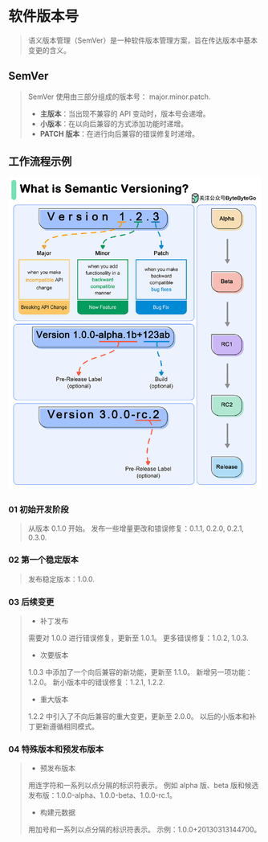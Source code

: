 # 软件版本号
> 语义版本管理（SemVer）是一种软件版本管理方案，旨在传达版本中基本变更的含义。

## SemVer
> SemVer 使用由三部分组成的版本号： major.minor.patch.
>
> - **主版本**：当出现不兼容的 API 变动时，版本号会递增。
> - **小版本**：在以向后兼容的方式添加功能时递增。
> - **PATCH 版本**：在进行向后兼容的错误修复时递增。

## 工作流程示例
![img.png](img.png)

### 01 初始开发阶段
> 从版本 0.1.0 开始。
> 发布一些增量更改和错误修复：0.1.1, 0.2.0, 0.2.1, 0.3.0.
### 02 第一个稳定版本
> 发布稳定版本：1.0.0.
### 03 后续变更
> - 补丁发布
> 
> 需要对 1.0.0 进行错误修复，更新至 1.0.1。
> 更多错误修复：1.0.2, 1.0.3.
> - 次要版本
> 
> 1.0.3 中添加了一个向后兼容的新功能，更新至 1.1.0。
> 新增另一项功能：1.2.0。
> 新小版本中的错误修复：1.2.1, 1.2.2.
> - 重大版本
>
> 1.2.2 中引入了不向后兼容的重大变更，更新至 2.0.0。
> 以后的小版本和补丁更新遵循相同模式。

### 04 特殊版本和预发布版本
> - 预发布版本
>
> 用连字符和一系列以点分隔的标识符表示。
> 例如 alpha 版、beta 版和候选发布版：1.0.0-alpha、1.0.0-beta、1.0.0-rc.1。
> - 构建元数据
>
> 用加号和一系列以点分隔的标识符表示。
> 示例：1.0.0+20130313144700。








